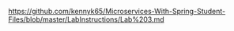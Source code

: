 https://github.com/kennyk65/Microservices-With-Spring-Student-Files/blob/master/LabInstructions/Lab%203.md